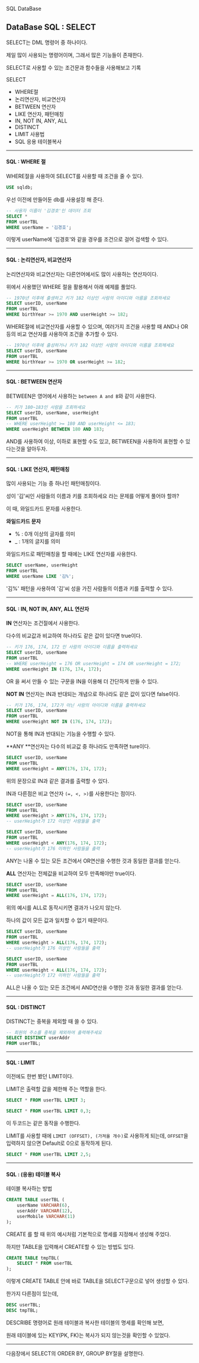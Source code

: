 SQL DataBase

## DataBase SQL : SELECT

SELECT는 DML 명령어 중 하나이다.

제일 많이 사용되는 명령어이며, 그래서 많은 기능들이 존재한다.

SELECT로 사용할 수 있는 조건문과 함수들을 사용해보고 기록



SELECT

- WHERE절
- 논리연산자, 비교연산자
- BETWEEN 연산자
- LIKE 연산자, 패턴매칭
- IN, NOT IN, ANY, ALL
- DISTINCT
- LIMIT 사용법
- SQL 응용 테이블복사



---



#### SQL : WHERE 절

WHERE절을 사용하여 SELECT를 사용할 때 조건을 줄 수 있다.

```SQL
USE sqldb;
```

우선 이전에 만들어둔 db를 사용설정 해 준다.

```SQL
-- 사용자 이름이 '김경호'인 데이터 조회
SELECT * 
FROM userTBL
WHERE userName = '김경호';
```

이렇게 userName에 '김경호'와 같을 경우를 조건으로 걸어 검색할 수 있다.



---



#### SQL : 논리연산자, 비교연산자

논리연산자와 비교연산자는 다른언어에서도 많이 사용하는 연산자이다.

위에서 사용했던 WHERE 절을 활용해서 아래 예제를 풀었다.

```SQL
-- 1970년 이후에 출생하고 키가 182 이상인 사람의 아이디와 아름을 조회하세요
SELECT userID, userName
FROM userTBL
WHERE birthYear >= 1970 AND userHeight >= 182;
```

WHERE절에 비교연산자를 사용할 수 있으며, 여러가지 조건을 사용할 때 AND나 OR 등의 비교 연산자를 사용하여 조건을 추가할 수 있다.

```SQL
-- 1970년 이후에 출성하거나 키가 182 이상인 사람의 아이디와 이름을 조회헤세요
SELECT userID, userName
FROM userTBL
WHERE birthYear >= 1970 OR userHeight >= 182;
```



---



#### SQL : BETWEEN 연산자

BETWEEN은 영어에서 사용하는 `between A and B`와 같이 사용한다.

```SQL
-- 키가 180~183인 사람을 조회하세요
SELECT userID, userName, userHeight
FROM userTBL
-- WHERE userHeight >= 180 AND userHeight <= 183; 
WHERE userHeight BETWEEN 180 AND 183;
```

AND를 사용하여 이상, 이하로 표현할 수도 있고, BETWEEN을 사용하여 표현할 수 있다는것을 알아두자.



---



#### SQL : LIKE 연산자, 패턴매칭

많이 사용되는 기능 중 하나인 패턴매칭이다.

성이 '김'씨인 사람들의 이름과 키를 조회하세요 라는 문제를 어떻게 풀어야 할까?

이 때, 와일드카드 문자를 사용한다.

**와일드카드 문자**

- % : 0개 이상의 글자를 의미
- _ : 1개의 글지를 의미

와일드카드로 패턴매칭을 할 때에는 LIKE 연산자를 사용한다.

```SQL
SELECT userName, userHeight
FROM userTBL
WHERE userName LIKE '김%';
```

'김%' 패턴을 사용하여 '김'씨 성을 가진 사람들의 이름과 키를 출력할 수 있다.



---



#### SQL : IN, NOT IN, ANY, ALL 연산자

**IN** 연산자는 조건절에서 사용한다.

다수의 비교값과 비교하여 하나라도 같은 값이 있다면 true이다.

```SQL
-- 키가 176, 174, 172 인 사람의 아이디와 이름을 출력하세요
SELECT userID, userName
FROM userTBL
-- WHERE userHeight = 176 OR userHeight = 174 OR userHeight = 172;
WHERE userHeight IN (176, 174, 172);
```

OR 을 써서 만들 수 있는 구문을 IN을 이용해 더 간단하게 만들 수 있다.



**NOT IN** 연산자는 IN과 반대되는 개념으로 하나라도 같은 값이 있다면 false이다.

```SQL
-- 키가 176, 174, 172가 아닌 사람의 아이디와 이름을 출력하세요
SELECT userID, userName
FROM userTBL
WHERE userHeight NOT IN (176, 174, 172);
```

NOT을 통해 IN과 반대되는 기능을 수행할 수 있다.



**ANY **연산자는 다수의 비교값 중 하나라도 만족하면 ture이다.

```sql
SELECT userID, userName
FROM userTBL
WHERE userHeight = ANY(176, 174, 172);
```

위의 문장으로 IN과 같은 결과를 출력할 수 있다. 

IN과 다른점은 비교 연산자 `(=, <, >)`를 사용한다는 점이다.

```sql
SELECT userID, userName
FROM userTBL
WHERE userHeight > ANY(176, 174, 172);
-- userHeight가 172 이상인 사람들을 출력
```

```sql
SELECT userID, userName
FROM userTBL
WHERE userHeight < ANY(176, 174, 172);
-- userHeight가 176 이하인 사람들을 출력
```

ANY는 나올 수 있는 모든 조건에서 OR연산을 수행한 것과 동일한 결과를 얻는다.



**ALL** 연산자는 전체값을 비교하여 모두 만족해야만 true이다.

```sql
SELECT userID, userName
FROM userTBL
WHERE userHeight = ALL(176, 174, 172);
```

위의 예시를 ALL로 동작시키면 결과가 나오지 않는다.

하나의 값이 모든 값과 일치할 수 없기 때문이다.

```sql
SELECT userID, userName
FROM userTBL
WHERE userHeight > ALL(176, 174, 172);
-- userHeight가 176 이상인 사람들을 출력
```

```sql
SELECT userID, userName
FROM userTBL
WHERE userHeight < ALL(176, 174, 172);
-- userHeight가 172 이하인 사람들을 출력
```

ALL은 나올 수 있는 모든 조건에서 AND연산을 수행한 것과 동일한 결과를 얻는다.



---



#### SQL : DISTINCT

DISTINCT는 중복을 제외할 때 쓸 수 있다.

```SQL
-- 회원의 주소를 중복을 제외하여 출력해주세요
SELECT DISTINCT userAddr
FROM userTBL;
```



---



#### SQL :  LIMIT

이전에도 한번 봤던 LIMIT이다.

LIMIT은 출력할 값을 제한해 주는 역할을 한다.

```SQL
SELECT * FROM userTBL LIMIT 3;
```

```SQL
SELECT * FROM userTBL LIMIT 0,3;
```

이 두코드는 같은 동작을 수행한다.

LIMIT를 사용할 때에 `LIMIT (OFFSET), (가져올 개수)`로 사용하게 되는데, `OFFSET`을 입력하지 않으면 Default로 0으로 동작하게 된다.

```SQL
SELECT * FROM userTBL LIMIT 2,5;
```



---



#### SQL : (응용) 테이블 복사

테이블 복사하는 방법 

```SQL
CREATE TABLE userTBL (
    userName VARCHAR(6),
    userAddr VARCHAR(12),
    userMobile VARCHAR(11)
);
```

CREATE 를 할 때 위의 예시처럼 기본적으로 명세를 지정해서 생성해 주었다.

하지만 TABLE을 입력해서 CREATE할 수 있는 방법도 있다.

```SQL
CREATE TABLE tmpTBL(
    SELECT * FROM userTBL
);
```

이렇게 CREATE TABLE 안에 바로 TABLE을 SELECT구문으로 넣어 생성할 수 있다.

한가지 다른점이 있는데, 

```SQL
DESC userTBL;
DESC tmpTBL;
```

DESCRIBE 명령어로 원래 테이블과 복사한 테이블의 명세를 확인해 보면,

원래 테이블에 있는 KEY(PK, FK)는 복사가 되지 않는것을 확인할 수 있었다.





---





다음장에서 SELECT의 ORDER BY, GROUP BY절을 설명한다.
